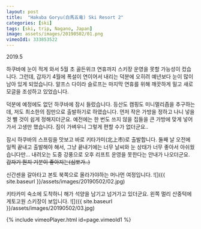 ```yaml
---
layout: post
title:  "Hakuba Goryu(白馬五竜) Ski Resort 2"
categories: [ski]
tags: [ski, trip, Nagano, Japan]
image: assets/images/20190502/01.png
vimeoId1: 333853522
---
```

2019.5

하쿠바에 눈이 적게 와서 5월 초 골든위크 연휴까지 스키장 운영을 못할 가능성이 컸습니다.
그런데, 갑자기 4월에 폭설이 연이어서 내리는 덕분에 오히려 예년보다 눈이 많이 남아 있게 되었습니다.
알프스 다이라 슬로프는 마지막 연휴를 위해 깨끗하게 밀고 새로 모글을 조성하고 있었습니다.

덕분에 예정에도 없던 하쿠바에 잠시 들렀습니다.
등산도 캠핑도 미니멀리즘을 추구하는데, 저도 최소한의 짐만으로 출발하기로 하였습니다.
먼저 작은 가방을 정하고 나니 넣을 것 뺄 것이 쉽게 정해지더군요.
예전에는 한 번도 쓰지 않을 집들을 큰 가방에 맞게 넣어가서 고생만 했습니다.
짐이 가벼우니 그렇게 편할 수가 없더군요..

잠시 하쿠바의 스프링을 맛보고 바로 키타가미(北上市)로 출발합니다.
둘째 날 오전에 일찍 끝내고 출발해야 해서, 그냥 끝내기에는 너무 날씨와 눈 상태가 너무 좋아서 아쉬웠습니다만...
내려오는 도중 강풍으로 오후 리프트 운영을 못한다는 안내가 나오더군요.
~~갑자기 뭔지 기분이 좋아지는(심뽀가..)~~

신간센을 갈아타고 본토 북쪽으로 올라가야하는 머나먼 여정입니다.
![]({{ site.baseurl }}/assets/images/20190502/02.jpg)

키타카미 숙소에 도착하니 해가 석양을 남기고 넘거가고 있더군요.
왼쪽 멀리 산중턱에 게토고원 스키장이 보입니다.
![]({{ site.baseurl }}/assets/images/20190502/03.jpg)


{% include vimeoPlayer.html id=page.vimeoId1 %}